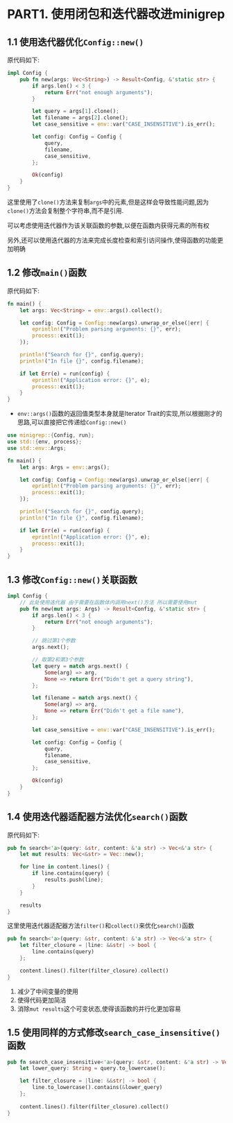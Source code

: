 # PART1. 使用闭包和迭代器改进minigrep

## 1.1 使用迭代器优化`Config::new()`

原代码如下:

```rust
impl Config {
    pub fn new(args: Vec<String>) -> Result<Config, &'static str> {
        if args.len() < 3 {
            return Err("not enough arguments");
        }

        let query = args[1].clone();
        let filename = args[2].clone();
        let case_sensitive = env::var("CASE_INSENSITIVE").is_err();

        let config: Config = Config {
            query,
            filename,
            case_sensitive,
        };

        Ok(config)
    }
}
```

这里使用了`clone()`方法来复制`args`中的元素,但是这样会导致性能问题,因为`clone()`方法会复制整个字符串,而不是引用.

可以考虑使用迭代器作为该关联函数的参数,以便在函数内获得元素的所有权

另外,还可以使用迭代器的方法来完成长度检查和索引访问操作,使得函数的功能更加明确

## 1.2 修改`main()`函数

原代码如下:

```rust
fn main() {
    let args: Vec<String> = env::args().collect();

    let config: Config = Config::new(args).unwrap_or_else(|err| {
        eprintln!("Problem parsing arguments: {}", err);
        process::exit(1);
    });

    println!("Search for {}", config.query);
    println!("In file {}", config.filename);

    if let Err(e) = run(config) {
        eprintln!("Application error: {}", e);
        process::exit(1);
    }
}
```

- `env::args()`函数的返回值类型本身就是Iterator Trait的实现,所以根据刚才的思路,可以直接把它传递给`Config::new()`

```rust
use minigrep::{Config, run};
use std::{env, process};
use std::env::Args;

fn main() {
    let args: Args = env::args();

    let config: Config = Config::new(args).unwrap_or_else(|err| {
        eprintln!("Problem parsing arguments: {}", err);
        process::exit(1);
    });

    println!("Search for {}", config.query);
    println!("In file {}", config.filename);

    if let Err(e) = run(config) {
        eprintln!("Application error: {}", e);
        process::exit(1);
    }
}
```

## 1.3 修改`Config::new()`关联函数

```rust
impl Config {
    // 此处使用迭代器 由于需要在函数体内调用next()方法 所以需要使用mut
    pub fn new(mut args: Args) -> Result<Config, &'static str> {
        if args.len() < 3 {
            return Err("not enough arguments");
        }

        // 跳过第1个参数
        args.next();

        // 取第2和第3个参数
        let query = match args.next() {
            Some(arg) => arg,
            None => return Err("Didn't get a query string"),
        };

        let filename = match args.next() {
            Some(arg) => arg,
            None => return Err("Didn't get a file name"),
        };

        let case_sensitive = env::var("CASE_INSENSITIVE").is_err();

        let config: Config = Config {
            query,
            filename,
            case_sensitive,
        };

        Ok(config)
    }
}
```

## 1.4 使用迭代器适配器方法优化`search()`函数

原代码如下:

```rust
pub fn search<'a>(query: &str, content: &'a str) -> Vec<&'a str> {
    let mut results: Vec<&str> = Vec::new();

    for line in content.lines() {
        if line.contains(query) {
            results.push(line);
        }
    }

    results
}
```

这里使用迭代器适配器方法`filter()`和`collect()`来优化`search()`函数

```rust
pub fn search<'a>(query: &str, content: &'a str) -> Vec<&'a str> {
    let filter_closure = |line: &&str| -> bool {
        line.contains(query)
    };

    content.lines().filter(filter_closure).collect()
}
```

1. 减少了中间变量的使用
2. 使得代码更加简洁
3. 消除`mut results`这个可变状态,使得该函数的并行化更加容易

## 1.5 使用同样的方式修改`search_case_insensitive()`函数

```rust
pub fn search_case_insensitive<'a>(query: &str, content: &'a str) -> Vec<&'a str> {
    let lower_query: String = query.to_lowercase();

    let filter_closure = |line: &&str| -> bool {
        line.to_lowercase().contains(&lower_query)
    };
    
    content.lines().filter(filter_closure).collect()
}
```

